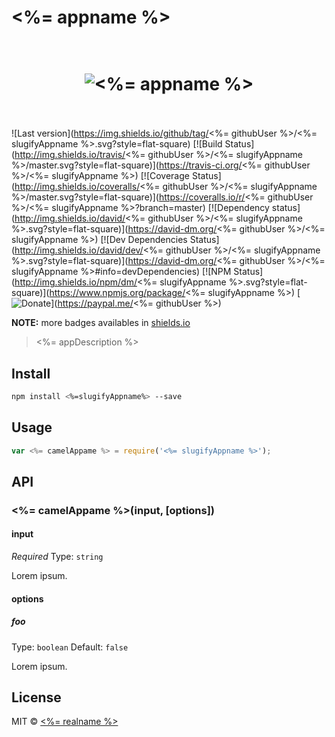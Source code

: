 # <%= appname %>

<h1 align="center">
  <br>
  <img src="" alt="<%= appname %>">
  <br>
  <br>
</h1>

![Last version](https://img.shields.io/github/tag/<%= githubUser %>/<%= slugifyAppname %>.svg?style=flat-square)
[![Build Status](http://img.shields.io/travis/<%= githubUser %>/<%= slugifyAppname %>/master.svg?style=flat-square)](https://travis-ci.org/<%= githubUser %>/<%= slugifyAppname %>)
[![Coverage Status](http://img.shields.io/coveralls/<%= githubUser %>/<%= slugifyAppname %>/master.svg?style=flat-square)](https://coveralls.io/r/<%= githubUser %>/<%= slugifyAppname %>?branch=master)
[![Dependency status](http://img.shields.io/david/<%= githubUser %>/<%= slugifyAppname %>.svg?style=flat-square)](https://david-dm.org/<%= githubUser %>/<%= slugifyAppname %>)
[![Dev Dependencies Status](http://img.shields.io/david/dev/<%= githubUser %>/<%= slugifyAppname %>.svg?style=flat-square)](https://david-dm.org/<%= githubUser %>/<%= slugifyAppname %>#info=devDependencies)
[![NPM Status](http://img.shields.io/npm/dm/<%= slugifyAppname %>.svg?style=flat-square)](https://www.npmjs.org/package/<%= slugifyAppname %>)
[![Donate](https://img.shields.io/badge/donate-paypal-blue.svg?style=flat-square)](https://paypal.me/<%= githubUser %>)

**NOTE:** more badges availables in [shields.io](http://shields.io/)

> <%= appDescription %>

## Install

```bash
npm install <%=slugifyAppname%> --save
```

## Usage

```js
var <%= camelAppame %> = require('<%= slugifyAppname %>');
```

## API

### <%= camelAppame %>(input, [options])

#### input

*Required*
Type: `string`

Lorem ipsum.

#### options

##### foo

Type: `boolean`
Default: `false`

Lorem ipsum.

## License

MIT © [<%= realname %>](<%= blog %>)

